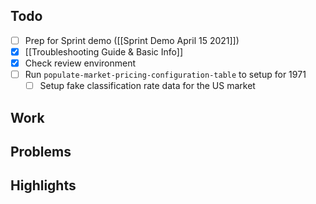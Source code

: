 ## Todo
- [ ] Prep for Sprint demo ([[Sprint Demo April 15 2021]])
- [x] [[Troubleshooting Guide & Basic Info]]
- [x] Check review environment
- [ ] Run `populate-market-pricing-configuration-table` to setup for 1971
	- [ ] Setup fake classification rate data for the US market

## Work

## Problems

## Highlights